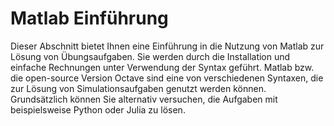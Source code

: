 # Matlab Einführung

Dieser Abschnitt bietet Ihnen eine Einführung in die Nutzung von Matlab zur Lösung von Übungsaufgaben. Sie werden durch die Installation und einfache Rechnungen unter Verwendung der Syntax geführt. Matlab bzw. die open-source Version Octave sind eine von verschiedenen Syntaxen, die zur Lösung von Simulationsaufgaben genutzt werden können. Grundsätzlich können Sie alternativ versuchen, die Aufgaben mit beispielsweise Python oder Julia zu lösen.
